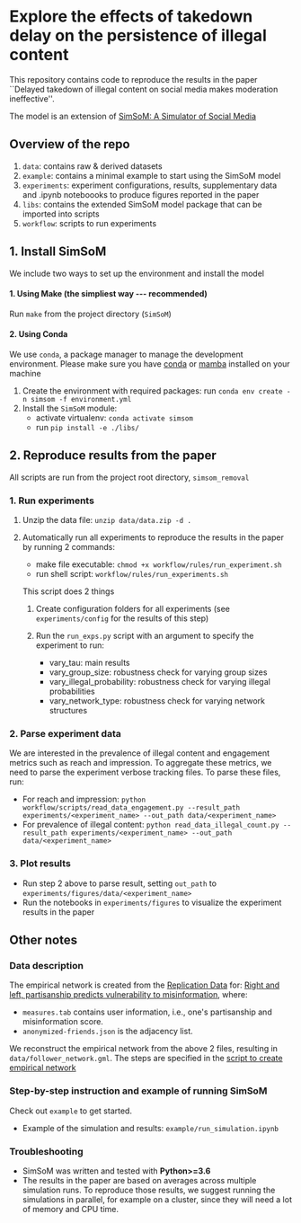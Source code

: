 # Explore the effects of takedown delay on the persistence of illegal content

This repository contains code to reproduce the results in the paper ``Delayed takedown of illegal content on social media makes moderation ineffective''.

The model is an extension of [SimSoM: A <ins>Sim</ins>ulator of <ins>So</ins>cial <ins>M</ins>edia](https://github.com/osome-iu/SimSoM/)

## Overview of the repo
1. `data`: contains raw & derived datasets
2. `example`: contains a minimal example to start using the SimSoM model
3. `experiments`: experiment configurations, results, supplementary data and .ipynb noteboooks to produce figures reported in the paper
4. `libs`: contains the extended SimSoM model package that can be imported into scripts
5. `workflow`: scripts to run experiments

## 1. Install SimSoM

We include two ways to set up the environment and install the model

#### 1. Using Make (the simpliest way --- recommended)

Run `make` from the project directory (`SimSoM`)

#### 2. Using Conda

We use `conda`, a package manager to manage the development environment. Please make sure you have [conda](https://conda.io/projects/conda/en/latest/user-guide/install/index.html#regular-installation) or [mamba](https://mamba.readthedocs.io/en/latest/installation.html#) installed on your machine

1. Create the environment with required packages: run `conda env create -n simsom -f environment.yml` 
2. Install the `SimSoM` module: 
    - activate virtualenv: `conda activate simsom`
    - run `pip install -e ./libs/`

## 2. Reproduce results from the paper

All scripts are run from the project root directory, `simsom_removal`

### 1. Run experiments 
1. Unzip the data file: `unzip data/data.zip -d .`
2. Automatically run all experiments to reproduce the results in the paper by running 2 commands:
    - make file executable: `chmod +x workflow/rules/run_experiment.sh` 
    - run shell script: `workflow/rules/run_experiments.sh`

    This script does 2 things 
    1. Create configuration folders for all experiments (see `experiments/config` for the results of this step)

    2. Run the `run_exps.py` script with an argument to specify the experiment to run: 
        - vary_tau: main results
        - vary_group_size: robustness check for varying group sizes
        - vary_illegal_probability: robustness check for varying illegal probabilities 
        - vary_network_type: robustness check for varying network structures

### 2. Parse experiment data 
We are interested in the prevalence of illegal content and engagement metrics such as reach and impression. To aggregate these metrics, we need to parse the experiment verbose tracking files. 
To parse these files, run:
- For reach and impression: `python workflow/scripts/read_data_engagement.py --result_path experiments/<experiment_name> --out_path data/<experiment_name>` 
- For prevalence of illegal content: `python read_data_illegal_count.py --result_path experiments/<experiment_name> --out_path data/<experiment_name>`

### 3. Plot results 
- Run step 2 above to parse result, setting `out_path` to `experiments/figures/data/<experiment_name>`
- Run the notebooks in `experiments/figures` to visualize the experiment results in the paper 

## Other notes

### Data description

The empirical network is created from the [Replication Data](https://doi.org/10.7910/DVN/6CZHH5) for: [Right and left, partisanship predicts vulnerability to misinformation](https://doi.org/10.37016/mr-2020-55),
where: 
- `measures.tab` contains user information, i.e., one's partisanship and misinformation score. 
- `anonymized-friends.json` is the adjacency list. 

We reconstruct the empirical network from the above 2 files, resulting in `data/follower_network.gml`. The steps are specified in the [script to create empirical network](workflow/make_network.py)

### Step-by-step instruction and example of running SimSoM

Check out `example` to get started. 
- Example of the simulation and results: `example/run_simulation.ipynb`

### Troubleshooting


- SimSoM was written and tested with **Python>=3.6**
- The results in the paper are based on averages across multiple simulation runs. To reproduce those results, we suggest running the simulations in parallel, for example on a cluster, since they will need a lot of memory and CPU time.
